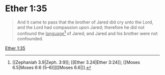 # Ether 1:35

> And it came to pass that the brother of Jared did cry unto the Lord, and the Lord had compassion upon Jared; therefore he did not confound the <u>language</u>[^a] of Jared; and Jared and his brother were not confounded.

[Ether 1:35](https://www.churchofjesuschrist.org/study/scriptures/bofm/ether/1?lang=eng&id=p35#p35)


[^a]: [[Zephaniah 3.9|Zeph. 3:9]]; [[Ether 3.24|Ether 3:24]]; [[Moses 6.5|Moses 6:6 (5–6)]][[Moses 6.6|]].  
